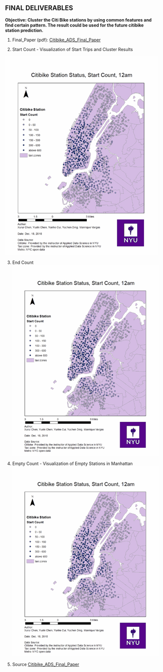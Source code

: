 ## FINAL DELIVERABLES

**Objective: Cluster the Citi Bike stations by using common features and find certain pattern. The result could be used for the future citibike  station prediction.**

1. Final_Paper (pdf):
[Citibike_ADS_Final_Paper](https://github.com/mv1742/CitiBike_Usage_Prediction_Model-1/blob/master/FINAL/Citibike_ADS.pdf)

2. Start Count - Visualization of Start Trips and Cluster Results
<img src="https://github.com/mv1742/CitiBike_Usage_Prediction_Model-1/blob/master/FINAL/start.gif" width="500">


3. End Count
![gif](start.gif)

4. Empty Count - Visualization of Empty Stations in Manhattan
![gif](start.gif)

5. Source
[Citibike_ADS_Final_Paper](https://github.com/mv1742/CitiBike_Usage_Prediction_Model-1/blob/master/FINAL/GIS%20image%20and%20file%20for%20images.zip)
